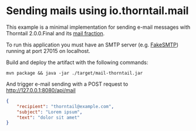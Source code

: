 # Sending mails using io.thorntail.mail

This example is a minimal implementation for sending e-mail messages with Thorntail 2.0.0.Final and its [mail fraction](http://docs.wildfly-swarm.io/2.0.0.Final/#_mail).


To run this application you must have an SMTP server (e.g. [FakeSMTP](https://github.com/Nilhcem/FakeSMTP)) running at port 27015 on localhost.

Build and deploy the artifact with the following commands:

```
mvn package && java -jar ./target/mail-thorntail.jar
```

And trigger e-mail sending with a POST request to http://127.0.0.1:8080/api/mail

```json
{
	"recipient": "thorntail@example.com",
	"subject": "Lorem ipsum",
	"text": "dolor sit amet"
}
```